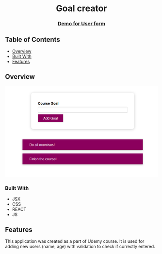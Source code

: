 <h1 align="center">Goal creator</h1>

<div align="center">
  <h3>
    <a href="https://{your-demo-link.your-domain}">
      Demo for User form
    </a>
  </h3>
</div>

## Table of Contents

- [Overview](#overview)
- [Built With](#built-with)
- [Features](#features)

## Overview

<div align="center">
   <img src="https://github.com/Damyanmd/goal_api/blob/main/img/Capture.PNG">
 </div>
 
### Built With

- JSX
- CSS
- REACT
- JS

## Features

This application was created as a part of Udemy course. It is used for adding new users (name, age) with validation to check if correctly entered.
